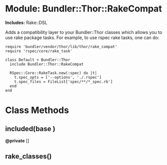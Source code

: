 # Module: Bundler::Thor::RakeCompat
    
**Includes:** Rake::DSL
  

Adds a compatibility layer to your Bundler::Thor classes which allows you to
use rake package tasks. For example, to use rspec rake tasks, one can do:

    require 'bundler/vendor/thor/lib/thor/rake_compat'
    require 'rspec/core/rake_task'

    class Default < Bundler::Thor
      include Bundler::Thor::RakeCompat

      RSpec::Core::RakeTask.new(:spec) do |t|
        t.spec_opts = ['--options', './.rspec']
        t.spec_files = FileList['spec/**/*_spec.rb']
      end
    end


# Class Methods
## included(base ) [](#method-c-included)
**@private** [] 

## rake_classes() [](#method-c-rake_classes)

